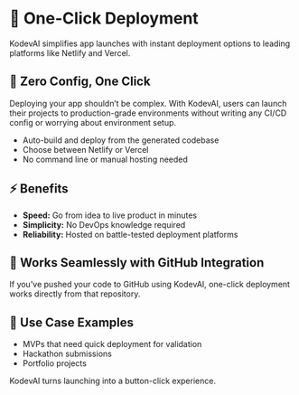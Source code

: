 # 🚀 One-Click Deployment

KodevAI simplifies app launches with instant deployment options to leading platforms like Netlify and Vercel.

## 🔧 Zero Config, One Click

Deploying your app shouldn’t be complex. With KodevAI, users can launch their projects to production-grade environments without writing any CI/CD config or worrying about environment setup.

* Auto-build and deploy from the generated codebase
* Choose between Netlify or Vercel
* No command line or manual hosting needed

## ⚡ Benefits

* **Speed:** Go from idea to live product in minutes
* **Simplicity:** No DevOps knowledge required
* **Reliability:** Hosted on battle-tested deployment platforms

## 🧩 Works Seamlessly with GitHub Integration

If you've pushed your code to GitHub using KodevAI, one-click deployment works directly from that repository.

## 🎯 Use Case Examples

* MVPs that need quick deployment for validation
* Hackathon submissions
* Portfolio projects

KodevAI turns launching into a button-click experience.
